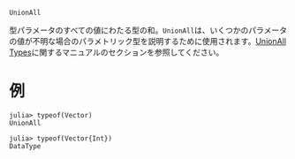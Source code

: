 ```
UnionAll
```

型パラメータのすべての値にわたる型の和。`UnionAll`は、いくつかのパラメータの値が不明な場合のパラメトリック型を説明するために使用されます。[UnionAll Types](@ref)に関するマニュアルのセクションを参照してください。

# 例

```jldoctest
julia> typeof(Vector)
UnionAll

julia> typeof(Vector{Int})
DataType
```
